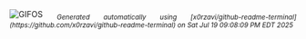 <div align="justify">
<picture>
    <source media="(prefers-color-scheme: dark)" srcset="https://i.ibb.co/j9D7TN89/output-gif.gif">
    <source media="(prefers-color-scheme: light)" srcset="https://i.ibb.co/j9D7TN89/output-gif.gif">
    <img alt="GIFOS" src="https://i.ibb.co/j9D7TN89/output-gif.gif">
</picture>
<sub><i>Generated automatically using [x0rzavi/github-readme-terminal](https://github.com/x0rzavi/github-readme-terminal) on Sat Jul 19 09:08:09 PM EDT 2025</i></sub>
</div>

<!--  -->
